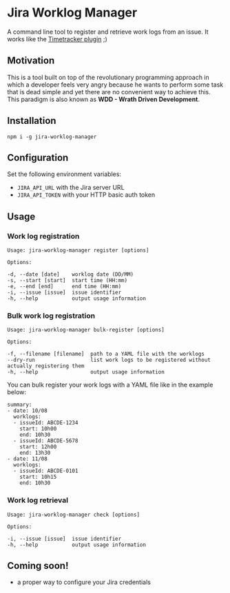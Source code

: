 # Jira Worklog Manager

A command line tool to register and retrieve work logs from an issue. It works like the [Timetracker plugin](https://marketplace.atlassian.com/apps/1211243/timetracker-time-tracking-reporting?hosting=server&tab=overview) ;)

## Motivation

This is a tool built on top of the revolutionary programming approach in which a developer feels very angry because he wants to perform some task that is dead simple and yet there are no convenient way to achieve this. This paradigm is also known as **WDD - Wrath Driven Development**.

## Installation

```
npm i -g jira-worklog-manager
```

## Configuration

Set the following environment variables:

- `JIRA_API_URL` with the Jira server URL
- `JIRA_API_TOKEN` with your HTTP basic auth token

## Usage

### Work log registration

```
Usage: jira-worklog-manager register [options]

Options:

-d, --date [date]    worklog date (DD/MM)
-s, --start [start]  start time (HH:mm)
-e, --end [end]      end time (HH:mm)
-i, --issue [issue]  issue identifier
-h, --help           output usage information
```

### Bulk work log registration

```
Usage: jira-worklog-manager bulk-register [options]

Options:

-f, --filename [filename]  path to a YAML file with the worklogs
--dry-run                  list work logs to be registered without actually registering them
-h, --help                 output usage information
```

You can bulk register your work logs with a YAML file like in the example below:

```
summary:
- date: 10/08
  worklogs:
  - issueId: ABCDE-1234
    start: 10h00
    end: 10h30
  - issueId: ABCDE-5678
    start: 12h00
    end: 13h30
- date: 11/08
  worklogs:
  - issueId: ABCDE-0101
    start: 10h15
    end: 10h30

```

### Work log retrieval

```
Usage: jira-worklog-manager check [options]

Options:

-i, --issue [issue]  issue identifier
-h, --help           output usage information
```

## Coming soon!

- a proper way to configure your Jira credentials